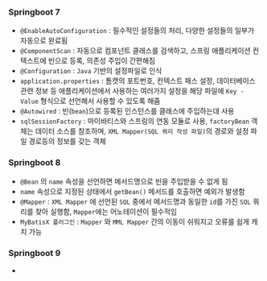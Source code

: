 ### Springboot 7
- `@EnableAutoConfiguration` : 필수적인 설정들의 처리, 다양한 설정들의 일부가 자동으로 완료됨
- `@ComponentScan` : 자동으로 컴포넌트 클래스를 검색하고, 스프링 애플리케이션 컨텍스트에 빈으로 등록, 의존성 주입이 간편해짐
- `@Configuration` : `Java` 기반의 설정파일로 인식
- `application.properties` : 톰캣의 포트번호, 컨텍스트 패스 설정, 데이터베이스 관련 정보 등 애플리케이션에서 사용하는 여러가지 설정을 해당 파일에 `Key - Value` 형식으로 선언해서 사용할 수 있도록 해줌
- `@Autowired` : 빈(`bean`)으로 등록된 인스턴스를 클래스에 주입하는데 사용
- `sqlSessionFactory` : 마이바티스와 스프링의 연동 모듈로 사용, `factoryBean` 객체는 데이터 소스를 참조하며, `XML Mapper(SQL 쿼리 작성 파일)`의 경로와 설정 파일 경로등의 정보를 갖는 객체

### Springboot 8
- `@Bean` 의 `name` 속성을 선언하면 메서드명으로 빈을 주입받을 수 없게 됨
- `name` 속성으로 지정된 상태에서 `getBean()` 메서드를 호출하면 예외가 발생함
- `@Mapper` : `XML Mapper` 에 선언된 `SQL` 중에서 메서드명과 동일한 `id`를 가진 `SQL` 쿼리를 찾아 실행함, `Mapper`에는 어노테이션이 필수적임
- `MyBatisX 플러그인` : `Mapper` 와 `MML Mapper` 간의 이동이 쉬워지고 오류를 쉽게 캐치 가능

### Springboot 9
- 
